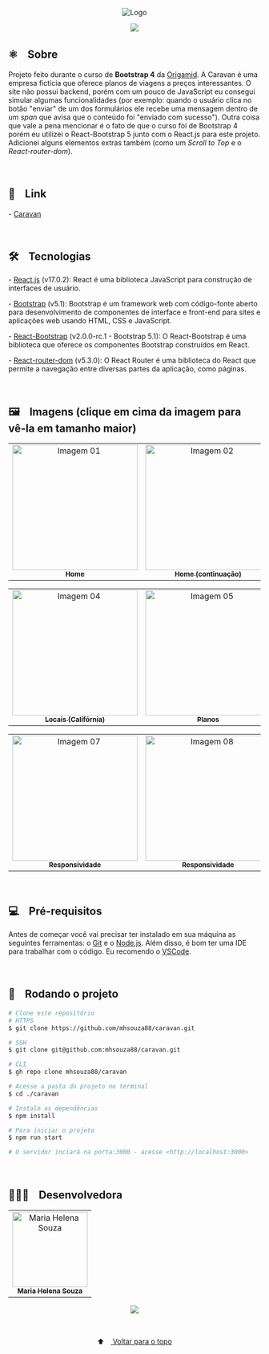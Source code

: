 <p align="center">
  <img src="https://user-images.githubusercontent.com/88038506/141600688-9908633d-6d25-490b-9596-cabb82fa8b4f.png" alt="Logo" id="top">
  </p>

<p align="center">
  <a href="https://github.com/mhsouza88/caravan/blob/master/LICENSE" target="_blank"><img src="https://img.shields.io/static/v1?label=License&message=MIT&color=informational"></a>
 </p>
 
 
 <h2> ⚛️ﾠSobre</h2>
 <p>Projeto feito durante o curso de <b>Bootstrap 4</b> da <a href="https://www.origamid.com/" target="_blank">Origamid</a>. A Caravan é uma empresa fictícia que oferece planos de viagens a preços interessantes. O site não possui backend, porém com um pouco de JavaScript eu consegui simular algumas funcionalidades (por exemplo: quando o usuário clica no botão "enviar" de um dos formulários ele recebe uma mensagem dentro de um <i>span</i> que avisa que o conteúdo foi "enviado com sucesso"). Outra coisa que vale a pena mencionar é o fato de que o curso foi de Bootstrap 4 porém eu utilizei o React-Bootstrap 5 junto com o React.js para este projeto. Adicionei alguns elementos extras também (como um <i>Scroll to Top</i> e o <i>React-router-dom</i>).</p><br/>
 
 
 <h2> 🔗ﾠLink</h2>
 <p>- <a href="http://caravan.mhsouza88.com/" target="_blank">Caravan</a></p><br/>


<h2> 🛠️ﾠTecnologias</h2>
<p> - <a href="https://pt-br.reactjs.org/" target="_blank">React.js</a> (v17.0.2): React é uma biblioteca JavaScript para construção de interfaces de usuário.</p>
<p> - <a href="https://getbootstrap.com/" target="_blank">Bootstrap</a> (v5.1): Bootstrap é um framework web com código-fonte aberto para desenvolvimento de componentes de interface e front-end para sites e aplicações web usando HTML, CSS e JavaScript.</p>
<p> - <a href="https://react-bootstrap.netlify.app/" target="_blank">React-Bootstrap</a> (v2.0.0-rc.1 - Bootstrap 5.1): O React-Bootstrap é uma biblioteca que oferece os componentes Bootstrap construídos em React.</p>
<p> - <a href="https://v5.reactrouter.com/web/guides/quick-start" target="_blank">React-router-dom</a> (v5.3.0): O React Router é uma biblioteca do React que permite a navegação entre diversas partes da aplicação, como páginas.</p><br/>


<h2> 🖼️ﾠImagens (clique em cima da imagem para vê-la em tamanho maior)</h2>
<table align="center">
  <tr>
    <td align="center"><a href="https://user-images.githubusercontent.com/88038506/141595248-3801972e-218b-4418-ac94-53532783a9c3.png" target="_blank">
      <img src="https://user-images.githubusercontent.com/88038506/141595248-3801972e-218b-4418-ac94-53532783a9c3.png" width="250px" alt="Imagem 01"/>
      <br />
      <sub><b>Home</b></sub>
      <br />
    </td>
    <td align="center"><a href="https://user-images.githubusercontent.com/88038506/141595423-42499ded-9266-4dec-8db8-47889bcad8a3.png" target="_blank">
      <img src="https://user-images.githubusercontent.com/88038506/141595423-42499ded-9266-4dec-8db8-47889bcad8a3.png" width="250px" alt="Imagem 02"/>
      <br />
      <sub><b>Home (continuação)</b></sub>
      <br />
    </td>  
    <td align="center"><a href="https://user-images.githubusercontent.com/88038506/141595538-f9229d30-da63-42f4-a907-181180948982.png" target="_blank">
      <img src="https://user-images.githubusercontent.com/88038506/141595538-f9229d30-da63-42f4-a907-181180948982.png" width="250px" alt="Imagem 03"/>
      <br />
      <sub><b>Home (continuação)</b></sub>
      <br />
    </td> 
      </table>
    <table align="center">
    <td align="center"><a href="https://user-images.githubusercontent.com/88038506/141595709-57944c70-b0f9-44b5-b7c4-4027bc0dbb6e.png" target="_blank">
      <img src="https://user-images.githubusercontent.com/88038506/141595709-57944c70-b0f9-44b5-b7c4-4027bc0dbb6e.png" width="250px" alt="Imagem 04"/>
      <br />
      <sub><b>Locais (Califórnia)</b></sub>
      <br />
    </td>
    <td align="center"><a href="https://user-images.githubusercontent.com/88038506/141595816-a0f98087-faf0-40dc-aca9-7d3e4783d350.png" target="_blank">
      <img src="https://user-images.githubusercontent.com/88038506/141595816-a0f98087-faf0-40dc-aca9-7d3e4783d350.png" width="250px" alt="Imagem 05"/>
      <br />
      <sub><b>Planos</b></sub>
      <br />
    </td> 
      <td align="center"><a href="https://user-images.githubusercontent.com/88038506/141596181-7c10c2bc-a51f-4890-b0d9-bf548c2de33f.png" target="_blank">
      <img src="https://user-images.githubusercontent.com/88038506/141596181-7c10c2bc-a51f-4890-b0d9-bf548c2de33f.png" width="250px" alt="Imagem 06"/>
      <br />
      <sub><b>Contato</b></sub>
      <br />
    </td> 
</table>
  <table align="center">
    <td align="center"><a href="https://user-images.githubusercontent.com/88038506/141596285-ed27b703-2682-4b81-8b0a-225017829a5f.png" target="_blank">
      <img src="https://user-images.githubusercontent.com/88038506/141596285-ed27b703-2682-4b81-8b0a-225017829a5f.png" height="250px" alt="Imagem 07"/>
      <br />
      <sub><b>Responsividade</b></sub>
      <br />
    </td>
    <td align="center"><a href="https://user-images.githubusercontent.com/88038506/141596424-80410165-d55a-4a00-ad17-dca8765fe3d7.png" target="_blank">
      <img src="https://user-images.githubusercontent.com/88038506/141596424-80410165-d55a-4a00-ad17-dca8765fe3d7.png" height="250px" alt="Imagem 08"/>
      <br />
      <sub><b>Responsividade</b></sub>
      <br />
    </td> 
</table>
  <p></p>
<br/>
  
  
 
<h2> 💻ﾠPré-requisitos </h2>

<p>Antes de começar você vai precisar ter instalado em sua máquina as seguintes ferramentas: o <a href="https://git-scm.com" target="_blank">Git</a> e o <a href="https://nodejs.org/en/" target="_blank">Node.js</a>.
Além disso, é bom ter uma IDE para trabalhar com o código. Eu recomendo o <a href="https://code.visualstudio.com" target="_blank">VSCode</a>.</p><br/>

  

<h2> 🚀ﾠRodando o projeto </h2>

```bash
# Clone este repositório
# HTTPS
$ git clone https://github.com/mhsouza88/caravan.git

# SSH
$ git clone git@github.com:mhsouza88/caravan.git

# CLI
$ gh repo clone mhsouza88/caravan

# Acesse a pasta do projeto no terminal
$ cd ./caravan

# Instale as dependências
$ npm install

# Para iniciar o projeto
$ npm run start

# O servidor inciará na porta:3000 - acesse <http://localhost:3000>
```
  <p></p><br/>
 
  <h2> 👩🏻‍💻ﾠDesenvolvedora</h2>
<table align="center">
  <tr>
    <td align="center"><a href="https://github.com/mhsouza88" target="_blank">
      <img src="https://avatars.githubusercontent.com/u/88038506?v=4" width="150px" alt="Maria Helena Souza"/>
      <br />
      <sub><b>Maria Helena Souza</b></sub>
      <br />
    </td>
  </table>
  
  <p align="center">
    <a href="https://www.linkedin.com/in/mhsouza88/" target="_blank"><img src="https://img.shields.io/badge/-LinkedIn-informational?style=for-the-badge&logo=LinkedIn&logoColor=white&color=informational"></a>
  </p><br/>
  
<p align="center">
  ⬆ﾠ<a href="#top"> Voltar para o topo</a>
  </p>
